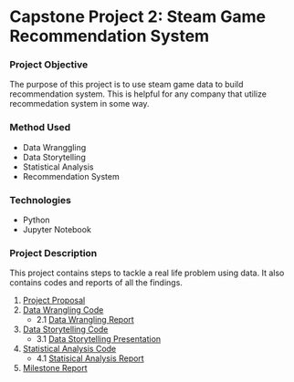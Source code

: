 # Capstone Project 2: Steam Game Recommendation System
### Project Objective
The purpose of this project is to use steam game data to build recommendation system. This is helpful for any company that utilize recommedation system in some way. 
### Method Used
* Data Wranggling 
* Data Storytelling
* Statistical Analysis
* Recommendation System 
### Technologies 
* Python 
* Jupyter Notebook
### Project Description 
This project contains steps to tackle a real life problem using data. It also contains codes and reports of all the findings.
1. [Project Proposal](https://github.com/Hantao-Lin/Steam-Game-Recommendation-System/blob/master/Capstone%20Project%202%20Proposal.pdf)
2. [Data Wrangling Code](https://github.com/Hantao-Lin/Steam-Game-Recommendation-System/blob/master/Data%20Wrangling.ipynb)
    * 2.1 [Data Wrangling Report](https://github.com/Hantao-Lin/Steam-Game-Recommendation-System/blob/master/Data%20Wrangling%20Report.pdf)
3. [Data Storytelling Code](https://github.com/Hantao-Lin/Steam-Game-Recommendation-System/blob/master/Data%20Storytelling%20.ipynb)
    * 3.1 [Data Storytelling Presentation](https://github.com/Hantao-Lin/Steam-Game-Recommendation-System/blob/master/Storytelling.pdf)
4. [Statistical Analysis Code](https://github.com/Hantao-Lin/Steam-Game-Recommendation-System/blob/master/Statistically%20Analysis%20.ipynb)
      * 4.1 [Statisical Analysis Report](https://github.com/Hantao-Lin/Steam-Game-Recommendation-System/blob/master/Statistical%20Analysis.pdf)
5. [Milestone Report](https://github.com/Hantao-Lin/Steam-Game-Recommendation-System/blob/master/Capstone%20Project%202%20Milestone%20Report.pdf)
